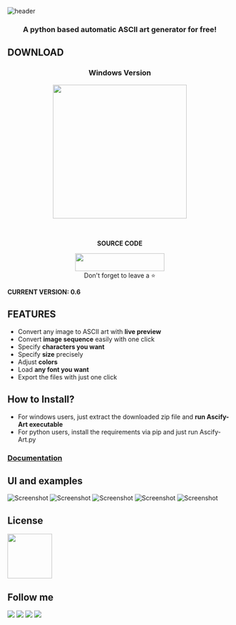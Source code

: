![header](https://user-images.githubusercontent.com/89206401/216651834-91bc5c02-4b25-4789-8ea7-524015086771.png)

### <p align='center'> A python based automatic ASCII art generator for free!

## DOWNLOAD

### <p align='center'> Windows Version <br> <p align='center'> [<img src="https://img.shields.io/badge/FREE-Ascify_Art-informational?&logo=Microsoft&logoColor=blue&color=007ec6" width="300">](https://github.com/Akascape/Ascify-Art/releases/download/v0.6/Ascify-Art_v0.6_win64.zip)  <p align='center'>

<br> <p align='center'> **SOURCE CODE** <br> <p align='center'> [<img src="https://img.shields.io/badge/Python_Version-informational?style=flat&logo=python&logoColor=blue&color=eaea4a" width=200 height=40>](https://github.com/Akascape/Ascify-Art/archive/refs/heads/Ascify-Art_v0.5.zip) <br> Don't forget to leave a ⭐ </p>

**CURRENT VERSION: 0.6**

## FEATURES
- Convert any image to ASCII art with **live preview**
- Convert **image sequence** easily with one click
- Specify **characters you want**
- Specify **size** precisely
- Adjust **colors**
- Load **any font you want**
- Export the files with just one click

## How to Install?
- For windows users, just extract the downloaded zip file and **run Ascify-Art executable**
- For python users, install the requirements via pip and just run Ascify-Art.py

### [Documentation](https://github.com/Akascape/Ascify-Art/wiki)

## UI and examples
![Screenshot](https://user-images.githubusercontent.com/89206401/218322798-7995d708-6e62-42bc-8cc0-b7341cdf17df.jpg)
![Screenshot](https://user-images.githubusercontent.com/89206401/218322753-6b13884a-f88d-40bb-8e85-5f01477a238a.jpg)
![Screenshot](https://user-images.githubusercontent.com/89206401/218322824-246ffc61-6b60-46f8-8723-484940b16d5d.jpg)
![Screenshot](https://user-images.githubusercontent.com/89206401/216637402-78732867-2a74-4da9-8add-e90d994099bf.jpg)
![Screenshot](https://user-images.githubusercontent.com/89206401/218323378-89ffbb3f-a1d9-4618-9140-96bc7261f02b.jpg)

## License
[<img src="https://user-images.githubusercontent.com/89206401/168461242-884f25ce-eb67-406a-9d98-cf8d0f28cb43.png" width=100>](https://github.com/Akascape/Ascify-Art/blob/Ascify-Art_v0.5/LICENSE)
<br>
## Follow me
[<img src="https://img.shields.io/badge/-Github-informational?style=flat&logo=github&logoColor=black&color=grey">](https://github.com/Akascape)
[<img src="https://img.shields.io/badge/-Reddit-informational?style=flat&logo=reddit&logoColor=black&color=orange">](https://www.reddit.com/user/Akascape)
[<img src="https://img.shields.io/badge/-YouTube-informational?style=flat&logo=youtube&logoColor=black&color=red">](https://www.youtube.com/channel/UC7naboenYq9FAo80aPUkqSw)
[<img src="https://img.shields.io/badge/-Twitter-informational?style=flat&logo=twitter&logoColor=black&color=blue">](https://twitter.com/Akascape)
<br>
